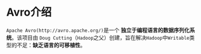 Avro介绍
=============================================================================
`Apache Avro(http://avro.apache.org/)`是一个 **独立于编程语言的数据序列化系统**。该项目由
`Doug Cutting`（`Hadoop`之父）创建，旨在解决`Hadoop`中`Writable`类型的不足：**缺乏语言的可移植性**。
